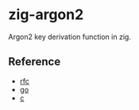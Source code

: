 # zig-argon2

Argon2 key derivation function in zig.

## Reference
- [rfc](https://tools.ietf.org/id/draft-irtf-cfrg-argon2-13.html)
- [go](https://github.com/golang/crypto/tree/master/argon2)
- [c](https://github.com/P-H-C/phc-winner-argon2)
